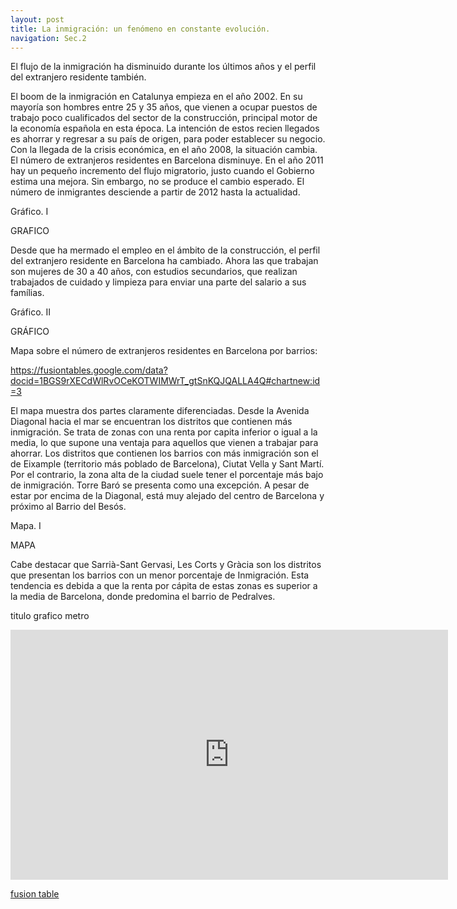 ```yaml
---
layout: post
title: La inmigración: un fenómeno en constante evolución.
navigation: Sec.2
---
```




El flujo de la inmigración ha disminuido durante los últimos años y el perfil del extranjero residente también.

El boom de la inmigración en Catalunya empieza en el año 2002. En su mayoría son hombres entre 25 y 35 años, que vienen a ocupar puestos de trabajo poco cualificados del sector de la construcción, principal motor de la economía española en esta época.
La intención de estos recien llegados es ahorrar y regresar a su país de origen, para poder establecer su negocio.
Con la llegada de la crisis económica, en el año 2008, la situación cambia. El número de extranjeros residentes en Barcelona disminuye. En el año 2011 hay un pequeño incremento del flujo migratorio, justo cuando el Gobierno estima una mejora. Sin embargo, no se produce el cambio esperado. El número de inmigrantes desciende a partir de 2012 hasta la actualidad.

Gráfico. I

GRAFICO

Desde que ha mermado el empleo en el ámbito de la construcción, el perfil del extranjero residente en Barcelona ha cambiado. Ahora las que trabajan son mujeres de 30 a 40 años, con estudios secundarios, que realizan trabajados de cuidado y limpieza para enviar una parte del salario a sus famílias.

Gráfico. II

GRÁFICO

Mapa sobre el número de extranjeros residentes en Barcelona por barrios:

https://fusiontables.google.com/data?docid=1BGS9rXECdWlRvOCeKOTWIMWrT_gtSnKQJQALLA4Q#chartnew:id=3

El mapa muestra dos partes claramente diferenciadas. Desde la Avenida Diagonal hacia el mar se encuentran los distritos que contienen más inmigración. Se trata de zonas con una renta por capita inferior o igual a la media, lo que supone una ventaja para aquellos que vienen a trabajar para ahorrar. 
Los distritos que contienen los barrios con más inmigración son el de Eixample (territorio más poblado de Barcelona), Ciutat Vella y Sant Martí.
Por el contrario, la zona alta de la ciudad suele tener el porcentaje más bajo de inmigración. Torre Baró se presenta como una excepción. A pesar de estar por encima de la Diagonal, está muy alejado del centro de Barcelona y próximo al Barrio del Besós.

Mapa. I

MAPA

Cabe destacar que Sarrià-Sant Gervasi, Les Corts y Gràcia son los distritos que presentan los barrios con un menor porcentaje de Inmigración. Esta tendencia es debida a que la renta por cápita de estas zonas es superior a la media de Barcelona, donde predomina el barrio de Pedralves.



titulo grafico metro
<iframe width="700" height="400" scrolling="no" frameborder="no" src="https://fusiontables.google.com/embedviz?containerId=googft-gviz-canvas&amp;q=select+col2%3E%3E1%2C+col2%3E%3E0%2C+col10%3E%3E1+from+1BGS9rXECdWlRvOCeKOTWIMWrT_gtSnKQJQALLA4Q+order+by+col10%3E%3E1+asc+limit+27&amp;viz=GVIZ&amp;t=LINE&amp;uiversion=2&amp;gco_forceIFrame=true&amp;gco_hasLabelsColumn=true&amp;gco_vAxes=%5B%7B%22title%22%3Anull%2C+%22minValue%22%3Anull%2C+%22maxValue%22%3Anull%2C+%22useFormatFromData%22%3Atrue%2C+%22viewWindow%22%3A%7B%22max%22%3Anull%2C+%22min%22%3Anull%7D%7D%2C%7B%22useFormatFromData%22%3Atrue%2C+%22viewWindow%22%3A%7B%22max%22%3Anull%2C+%22min%22%3Anull%7D%2C+%22minValue%22%3Anull%2C+%22maxValue%22%3Anull%7D%5D&amp;gco_useFirstColumnAsDomain=true&amp;gco_legacyScatterChartLabels=true&amp;gco_curveType=&amp;gco_booleanRole=certainty&amp;gco_lineWidth=2&amp;gco_hAxis=%7B%22useFormatFromData%22%3Atrue%2C+%22minValue%22%3Anull%2C+%22maxValue%22%3Anull%2C+%22viewWindow%22%3Anull%2C+%22viewWindowMode%22%3Anull%7D&amp;gco_legend=none&amp;gco_series=%7B%220%22%3A%7B%22color%22%3A%22%236aa84f%22%2C+%22lineWidth%22%3A4%7D%2C+%221%22%3A%7B%22targetAxisIndex%22%3A1%2C+%22color%22%3A%22none%22%7D%7D&amp;att=true&amp;width=700&amp;height=385"></iframe>

[fusion table](https://fusiontables.google.com/data?docid=1BGS9rXECdWlRvOCeKOTWIMWrT_gtSnKQJQALLA4Q#chartnew:id=3)

 
 


